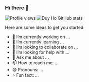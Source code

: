 ### Hi there 👋
![Profile views](https://gpvc.arturio.dev/hoduy2904)
![Duy Ho GitHub stats](https://github-readme-stats.vercel.app/api?username=hoduy2904&show_icons=true&theme=transparent)

Here are some ideas to get you started:

- 🔭 I’m currently working on ...
- 🌱 I’m currently learning ...
- 👯 I’m looking to collaborate on ...
- 🤔 I’m looking for help with ...
- 💬 Ask me about ...
- 📫 How to reach me: ...
- 😄 Pronouns: ...
- ⚡ Fun fact: ...
